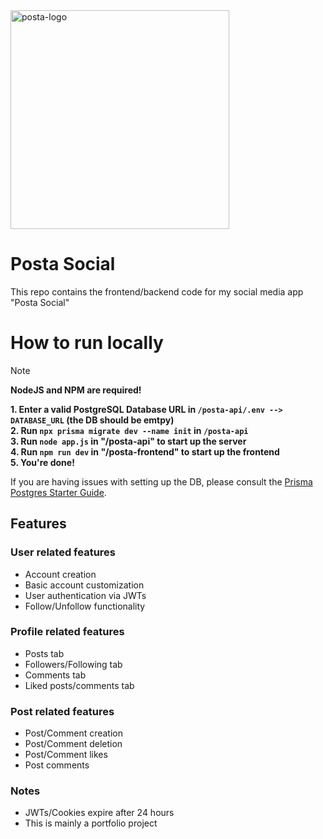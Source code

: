 <img width="350" height="350" alt="posta-logo" src="https://github.com/user-attachments/assets/7d21cd19-e7be-4bc1-a72f-222d2b28e8ec" />

# Posta Social

This repo contains the frontend/backend code for my social media app "Posta Social"

# How to run locally

> [!NOTE]
> **NodeJS and NPM are required!**

**1. Enter a valid PostgreSQL Database URL in `/posta-api/.env --> DATABASE_URL` (the DB should be emtpy)**  
**2. Run `npx prisma migrate dev --name init` in `/posta-api`**  
**3. Run `node app.js` in "/posta-api" to start up the server**  
**4. Run `npm run dev` in "/posta-frontend" to start up the frontend**  
**5. You're done!**

If you are having issues with setting up the DB, please consult the [Prisma Postgres Starter Guide](https://www.prisma.io/docs/getting-started/quickstart-prismaPostgres).

## Features

### User related features
- Account creation
- Basic account customization
- User authentication via JWTs
- Follow/Unfollow functionality

### Profile related features
- Posts tab
- Followers/Following tab
- Comments tab
- Liked posts/comments tab

### Post related features
- Post/Comment creation
- Post/Comment deletion
- Post/Comment likes
- Post comments

### Notes
- JWTs/Cookies expire after 24 hours
- This is mainly a portfolio project
